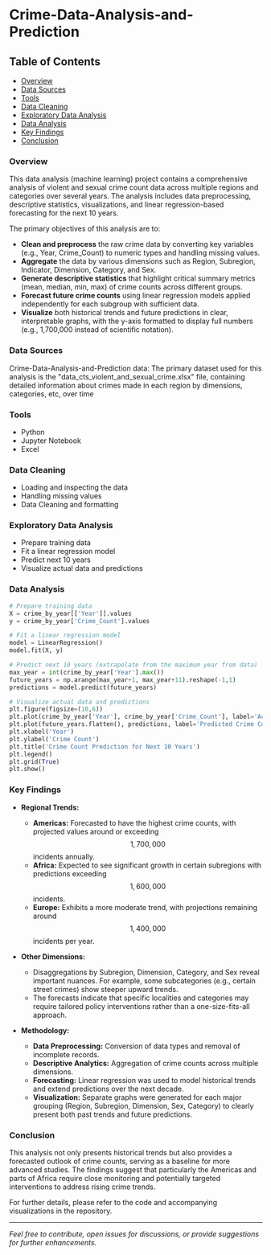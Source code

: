 # Crime-Data-Analysis-and-Prediction

## Table of Contents

- [Overview](#overview)
- [Data Sources](#data-sources)
- [Tools](#tools)
- [Data Cleaning](#data-cleaning)
- [Exploratory Data Analysis](#exploratory-data-analysis)
- [Data Analysis](#data-analysis)
- [Key Findings](#key-findings)
- [Conclusion](#conclusion)

### Overview

This data analysis (machine learning) project contains a comprehensive analysis of violent and sexual crime count data across multiple regions and categories over several years. The analysis includes data preprocessing, descriptive statistics, visualizations, and linear regression-based forecasting for the next 10 years.

The primary objectives of this analysis are to:

- **Clean and preprocess** the raw crime data by converting key variables (e.g., Year, Crime_Count) to numeric types and handling missing values.
- **Aggregate** the data by various dimensions such as Region, Subregion, Indicator, Dimension, Category, and Sex.
- **Generate descriptive statistics** that highlight critical summary metrics (mean, median, min, max) of crime counts across different groups.
- **Forecast future crime counts** using linear regression models applied independently for each subgroup with sufficient data.
- **Visualize** both historical trends and future predictions in clear, interpretable graphs, with the y-axis formatted to display full numbers (e.g., 1,700,000 instead of scientific notation).

### Data Sources

Crime-Data-Analysis-and-Prediction data: The primary dataset used for this analysis is the "data_cts_violent_and_sexual_crime.xlsx" file, containing detailed information about crimes made in each region by dimensions, categories, etc, over time

### Tools

- Python
- Jupyter Notebook
- Excel

### Data Cleaning
- Loading and inspecting the data
- Handling missing values
- Data Cleaning and formatting

### Exploratory Data Analysis
- Prepare training data
- Fit a linear regression model
- Predict next 10 years
- Visualize actual data and predictions

### Data Analysis

```python
# Prepare training data
X = crime_by_year[['Year']].values
y = crime_by_year['Crime_Count'].values

# Fit a linear regression model
model = LinearRegression()
model.fit(X, y)

# Predict next 10 years (extrapolate from the maximum year from data)
max_year = int(crime_by_year['Year'].max())
future_years = np.arange(max_year+1, max_year+11).reshape(-1,1)
predictions = model.predict(future_years)

# Visualize actual data and predictions
plt.figure(figsize=(10,6))
plt.plot(crime_by_year['Year'], crime_by_year['Crime_Count'], label='Actual Crime Count', marker='o')
plt.plot(future_years.flatten(), predictions, label='Predicted Crime Count', marker='x', linestyle='--')
plt.xlabel('Year')
plt.ylabel('Crime Count')
plt.title('Crime Count Prediction for Next 10 Years')
plt.legend()
plt.grid(True)
plt.show()
```

### Key Findings

- **Regional Trends:**
  - **Americas:** Forecasted to have the highest crime counts, with projected values around or exceeding $$1,700,000$$ incidents annually.
  - **Africa:** Expected to see significant growth in certain subregions with predictions exceeding $$1,600,000$$ incidents.
  - **Europe:** Exhibits a more moderate trend, with projections remaining around $$1,400,000$$ incidents per year.
  
- **Other Dimensions:**
  - Disaggregations by Subregion, Dimension, Category, and Sex reveal important nuances. For example, some subcategories (e.g., certain street crimes) show steeper upward trends.
  - The forecasts indicate that specific localities and categories may require tailored policy interventions rather than a one-size-fits-all approach.

- **Methodology:**
  - **Data Preprocessing:** Conversion of data types and removal of incomplete records.
  - **Descriptive Analytics:** Aggregation of crime counts across multiple dimensions.
  - **Forecasting:** Linear regression was used to model historical trends and extend predictions over the next decade.
  - **Visualization:** Separate graphs were generated for each major grouping (Region, Subregion, Dimension, Sex, Category) to clearly present both past trends and future predictions.

### Conclusion

This analysis not only presents historical trends but also provides a forecasted outlook of crime counts, serving as a baseline for more advanced studies. The findings suggest that particularly the Americas and parts of Africa require close monitoring and potentially targeted interventions to address rising crime trends.

For further details, please refer to the code and accompanying visualizations in the repository.

---

*Feel free to contribute, open issues for discussions, or provide suggestions for further enhancements.*
